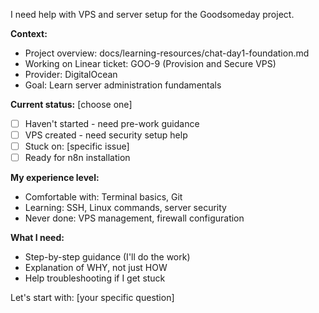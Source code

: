 I need help with VPS and server setup for the Goodsomeday project.

**Context:**
- Project overview: docs/learning-resources/chat-day1-foundation.md
- Working on Linear ticket: GOO-9 (Provision and Secure VPS)
- Provider: DigitalOcean
- Goal: Learn server administration fundamentals

**Current status:** [choose one]
- [ ] Haven't started - need pre-work guidance
- [ ] VPS created - need security setup help
- [ ] Stuck on: [specific issue]
- [ ] Ready for n8n installation

**My experience level:**
- Comfortable with: Terminal basics, Git
- Learning: SSH, Linux commands, server security
- Never done: VPS management, firewall configuration

**What I need:**
- Step-by-step guidance (I'll do the work)
- Explanation of WHY, not just HOW
- Help troubleshooting if I get stuck

Let's start with: [your specific question]